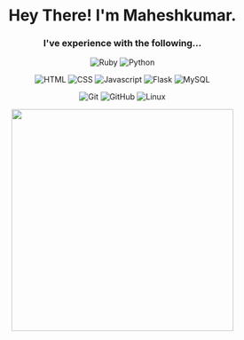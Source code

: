 <div align="center"><h1>Hey There! I'm Maheshkumar.</h1></div>

<div align="center"><h3>I've experience with the following...</h3></div>

<div align="center">
  
  ![Ruby](https://img.shields.io/badge/Ruby-red?style=for-the-badge&logo=ruby&logoColor=white)
  ![Python](https://img.shields.io/badge/Python-yellowgreen?style=for-the-badge&logo=python&logoColor=white)
  
  <div>
    
  ![HTML](https://img.shields.io/badge/HTML-orange?style=for-the-badge&logo=html5&logoColor=white)
  ![CSS](https://img.shields.io/badge/CSS-blue?style=for-the-badge&logo=css3&logoColor=white)
  ![Javascript](https://img.shields.io/badge/JavaScript-yellow?style=for-the-badge&logo=javascript&logoColor=white)
  ![Flask](https://img.shields.io/badge/Flask-ff5C84?style=for-the-badge&logo=flask&logoColor=white)
  ![MySQL](https://img.shields.io/badge/SQL-005C84?style=for-the-badge&logo=&logoColor=white)
    
  </div>
  
  ![Git](https://img.shields.io/badge/GIT-E44C30?style=for-the-badge&logo=git&logoColor=white)
  ![GitHub](https://img.shields.io/badge/GitHub-100000?style=for-the-badge&logo=github&logoColor=white)
  ![Linux](https://img.shields.io/badge/Linux-FCC624?style=for-the-badge&logo=linux&logoColor=black)
  
</div>

<div align="center">
  
  <img src="https://github-readme-stats.vercel.app/api/top-langs/?username=maheshkumar-novice&layout=compact&show_icons=true&hide_border=true&bg_color=0d1117&title_color=ffc800&icon_color=DD2727&text_color=58A6FF" width="400em">
  
</div>
